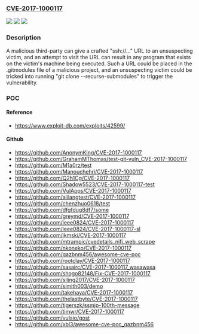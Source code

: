 ### [CVE-2017-1000117](https://cve.mitre.org/cgi-bin/cvename.cgi?name=CVE-2017-1000117)
![](https://img.shields.io/static/v1?label=Product&message=n%2Fa&color=blue)
![](https://img.shields.io/static/v1?label=Version&message=n%2Fa&color=blue)
![](https://img.shields.io/static/v1?label=Vulnerability&message=n%2Fa&color=brighgreen)

### Description

A malicious third-party can give a crafted "ssh://..." URL to an unsuspecting victim, and an attempt to visit the URL can result in any program that exists on the victim's machine being executed. Such a URL could be placed in the .gitmodules file of a malicious project, and an unsuspecting victim could be tricked into running "git clone --recurse-submodules" to trigger the vulnerability.

### POC

#### Reference
- https://www.exploit-db.com/exploits/42599/

#### Github
- https://github.com/AnonymKing/CVE-2017-1000117
- https://github.com/GrahamMThomas/test-git-vuln_CVE-2017-1000117
- https://github.com/M1a0rz/test
- https://github.com/Manouchehri/CVE-2017-1000117
- https://github.com/Q2h1Cg/CVE-2017-1000117
- https://github.com/Shadow5523/CVE-2017-1000117-test
- https://github.com/VulApps/CVE-2017-1000117
- https://github.com/alilangtest/CVE-2017-1000117
- https://github.com/chenzhuo0618/test
- https://github.com/dfgfdug8df7/some
- https://github.com/greymd/CVE-2017-1000117
- https://github.com/ieee0824/CVE-2017-1000117
- https://github.com/ieee0824/CVE-2017-1000117-sl
- https://github.com/ikmski/CVE-2017-1000117
- https://github.com/mtrampic/cvedetails_nifi_web_scrape
- https://github.com/nkoneko/CVE-2017-1000117
- https://github.com/qazbnm456/awesome-cve-poc
- https://github.com/rootclay/CVE-2017-1000117
- https://github.com/sasairc/CVE-2017-1000117_wasawasa
- https://github.com/shogo82148/Fix-CVE-2017-1000117
- https://github.com/siling2017/CVE-2017-1000117
- https://github.com/simith003/demo
- https://github.com/takehaya/CVE-2017-1000117
- https://github.com/thelastbyte/CVE-2017-1000117
- https://github.com/tigerszk/ssmjp-100th-message
- https://github.com/timwr/CVE-2017-1000117
- https://github.com/vulsio/gost
- https://github.com/xbl3/awesome-cve-poc_qazbnm456

